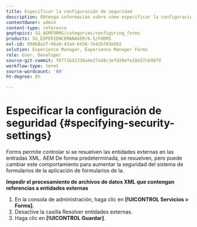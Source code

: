 ```yaml
---
title: Especificar la configuración de seguridad
description: Obtenga información sobre cómo especificar la configuración de seguridad para proteger archivos de datos XML. La función de configuración de seguridad controla las entidades externas en las entradas XML.
contentOwner: admin
content-type: reference
geptopics: SG_AEMFORMS/categories/configuring_forms
products: SG_EXPERIENCEMANAGER/6.5/FORMS
exl-id: 004b8a2f-66a0-43a4-be56-7e42b703ebb2
solution: Experience Manager, Experience Manager Forms
role: User, Developer
source-git-commit: f6771bd1338a4e27a48c3efd39efe18e57cb98f9
workflow-type: tm+mt
source-wordcount: '89'
ht-degree: 8%

---
```


# Especificar la configuración de seguridad {#specifying-security-settings}

Forms permite controlar si se resuelven las entidades externas en las entradas XML. AEM De forma predeterminada, se resuelven, pero puede cambiar este comportamiento para aumentar la seguridad del sistema de formularios de la aplicación de formularios de la.

**Impedir el procesamiento de archivos de datos XML que contengan referencias a entidades externas**

1. En la consola de administración, haga clic en **[!UICONTROL Servicios > Forms]**.
1. Desactive la casilla Resolver entidades externas.
1. Haga clic en **[!UICONTROL Guardar]**.

